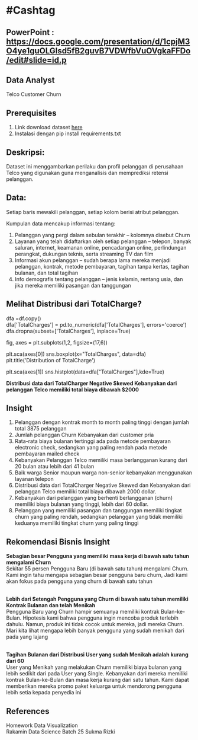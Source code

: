 # #Cashtag
## PowerPoint : https://docs.google.com/presentation/d/1cpjM3O4ye1guOLGIsd5fB2guvB7VDWfbVuOVgkaFFDo/edit#slide=id.p

## Data Analyst
Telco Customer Churn

## Prerequisites
1. Link download dataset [here](https://www.kaggle.com/datasets/blastchar/telco-customer-churn)
2. Instalasi dengan pip install requirements.txt

## Deskripsi:
Dataset ini menggambarkan perilaku dan profil pelanggan di
perusahaan Telco yang digunakan guna menganalisis dan memprediksi
retensi pelanggan.

## Data:
Setiap baris mewakili pelanggan, setiap kolom berisi atribut pelanggan.

Kumpulan data mencakup informasi tentang:

1. Pelanggan yang pergi dalam sebulan terakhir – kolomnya disebut Churn
2. Layanan yang telah didaftarkan oleh setiap pelanggan – telepon, banyak saluran, internet, keamanan online, pencadangan online, perlindungan perangkat, dukungan teknis, serta streaming TV dan film
3. Informasi akun pelanggan – sudah berapa lama mereka menjadi pelanggan, kontrak, metode pembayaran, tagihan tanpa kertas, tagihan bulanan, dan total tagihan
4. Info demografis tentang pelanggan – jenis kelamin, rentang usia, dan jika mereka memiliki pasangan dan tanggungan

## Melihat Distribusi dari TotalCharge?

dfa =df.copy()<br>
dfa['TotalCharges'] = pd.to_numeric(dfa['TotalCharges'], errors='coerce')<br>
dfa.dropna(subset=['TotalCharges'], inplace=True)<br>

fig, axes = plt.subplots(1,2, figsize=(17,6))

plt.sca(axes[0])
sns.boxplot(x="TotalCharges", data=dfa)
plt.title('Distribution of TotalCharge')

plt.sca(axes[1])
sns.histplot(data=dfa["TotalCharges"],kde=True)

**Distribusi data dari TotalCharger Negative Skewed
Kebanyakan dari pelanggan Telco memiliki total biaya dibawah $2000**

## Insight

1. Pelanggan dengan kontrak month to month paling tinggi dengan jumlah total 3875 pelanggan
2. Jumlah pelanggan Churn Kebanyakan dari customer pria
3. Rata-rata biaya bulanan tertinggi ada pada metode pembayaran electronic check, sedangkan yang paling rendah pada metode pembayaran mailed check
4. Kebanyakan Pelanggan Telco memiliki masa berlangganan kurang dari 20 bulan atau lebih dari 41 bulan
5. Baik warga Senior maupun warga non-senior kebanyakan menggunakan layanan telepon
6. Distribusi data dari TotalCharger Negative Skewed dan Kebanyakan dari pelanggan Telco memiliki total biaya dibawah 2000 dollar.
7. Kebanyakan dari pelanggan yang berhenti berlangganan (churn) memiliki biaya bulanan yang tinggi, lebih dari 60 dollar.
8. Pelanggan yang memiliki pasangan dan tanggungan memiliki tingkat churn yang paling rendah, sedangkan pelanggan yang tidak memiliki keduanya memiliki tingkat churn yang paling tinggi

## Rekomendasi Bisnis Insight

**Sebagian besar Pengguna yang memiliki masa kerja di bawah satu tahun mengalami Churn** <br>
Sekitar 55 persen Pengguna Baru (di bawah satu tahun) mengalami Churn. Kami ingin tahu mengapa sebagian besar pengguna baru churn, Jadi kami akan fokus pada pengguna yang churn di bawah satu tahun <br><br>

**Lebih dari Setengah Pengguna yang Churn di bawah satu tahun memiliki Kontrak Bulanan dan telah Menikah** <br>
Pengguna Baru yang Churn hampir semuanya memiliki kontrak Bulan-ke-Bulan. Hipotesis kami bahwa pengguna ingin mencoba produk terlebih dahulu. Namun, produk ini tidak cocok untuk mereka, jadi mereka Churn. Mari kita lihat mengapa lebih banyak pengguna yang sudah menikah dari pada yang lajang <br><br>

**Tagihan Bulanan dari Distribusi User yang sudah Menikah adalah kurang dari 60**<br>
User yang Menikah yang melakukan Churn memiliki biaya bulanan yang lebih sedikit dari pada User yang Single. Kebanyakan dari mereka memiliki kontrak Bulan-ke-Bulan dan masa kerja kurang dari satu tahun. Kami dapat memberikan mereka promo paket keluarga untuk mendorong pengguna lebih setia kepada penyedia ini<br>

## References

Homework Data Visualization <br> 
Rakamin Data Science Batch 25 Sukma Rizki

